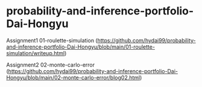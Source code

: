 # probability-and-inference-portfolio-Dai-Hongyu

Assignment1 01-roulette-simulation (https://github.com/hydai99/probability-and-inference-portfolio-Dai-Hongyu/blob/main/01-roulette-simulation/writeup.html)

Assignment2 02-monte-carlo-error (https://github.com/hydai99/probability-and-inference-portfolio-Dai-Hongyu/blob/main/02-monte-carlo-error/blog02.html)
